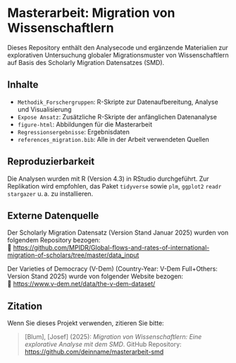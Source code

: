 # Masterarbeit: Migration von Wissenschaftlern

Dieses Repository enthält den Analysecode und ergänzende Materialien zur explorativen Untersuchung globaler Migrationsmuster von Wissenschaftlern auf Basis des Scholarly Migration Datensatzes (SMD).

## Inhalte

- `Methodik_Forschergruppen`: R-Skripte zur Datenaufbereitung, Analyse und Visualisierung
- `Expose Ansatz`: Zusätzliche R-Skripte der anfänglichen Datenanalyse
- `figure-html`: Abbildungen für die Masterarbeit
- `Regressionsergebnisse`: Ergebnisdaten
- `references_migration.bib`: Alle in der Arbeit verwendeten Quellen

## Reproduzierbarkeit

Die Analysen wurden mit R (Version 4.3) in RStudio durchgeführt. Zur Replikation wird empfohlen, das Paket `tidyverse` sowie `plm`, `ggplot2` `readr` `stargazer` u. a. zu installieren.

## Externe Datenquelle
Der Scholarly Migration Datensatz (Version Stand Januar 2025) wurden von folgendem Repository bezogen:  
🔗 https://github.com/MPIDR/Global-flows-and-rates-of-international-migration-of-scholars/tree/master/data_input

Der Varieties of Democracy (V-Dem) (Country-Year: V-Dem Full+Others: Version Stand 2025) wurde von folgender Website bezogen:  
🔗 https://www.v-dem.net/data/the-v-dem-dataset/

## Zitation

Wenn Sie dieses Projekt verwenden, zitieren Sie bitte:
> [Blum], [Josef] (2025): *Migration von Wissenschaftlern: Eine explorative Analyse mit dem SMD*. GitHub Repository: https://github.com/deinname/masterarbeit-smd
